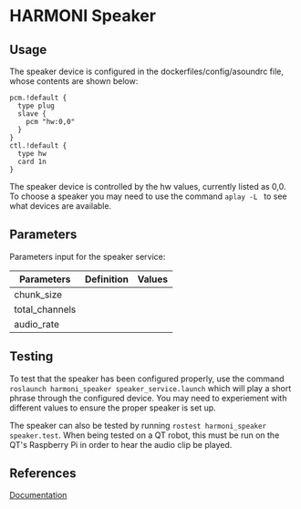 # HARMONI Speaker

## Usage
The speaker device is configured in the dockerfiles/config/asoundrc file, whose contents are shown below:

```
pcm.!default {
  type plug
  slave {
    pcm "hw:0,0"
  }
}
ctl.!default {
  type hw
  card 1n
}
```

The speaker device is controlled by the hw values, currently listed as 0,0. To choose a speaker you may need to use the command ```aplay -L ``` to see what devices are available.
## Parameters
Parameters input for the speaker service: 

| Parameters           | Definition | Values |
|----------------------|------------|--------|
|chunk_size            |            |        |
|total_channels        |            |        |
|audio_rate            |            |        |

## Testing

To test that the speaker has been configured properly, use the command ```roslaunch harmoni_speaker speaker_service.launch``` which will play a short phrase through the configured device. You may need to experiement with different values to ensure the proper speaker is set up.

The speaker can also be tested by running `rostest harmoni_speaker speaker.test`. When being tested on a QT robot, this must be run on the QT's Raspberry Pi in order to hear the audio clip be played.
## References
[Documentation](https://harmoni.readthedocs.io/en/latest/packages/harmoni_speaker.html)
